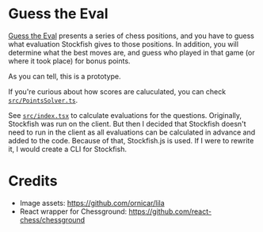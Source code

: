 # Guess the Eval

[Guess the Eval](https://makotoe.github.io/guess-the-eval/) presents a series of chess positions, and you have to guess what evaluation Stockfish gives to those positions. In addition, you will determine what the best moves are, and guess who played in that game (or where it took place) for bonus points.

As you can tell, this is a prototype.

If you're curious about how scores are caluculated, you can check [`src/PointsSolver.ts`](src/PointsSolver.ts).

See [`src/index.tsx`](src/index.tsx) to calculate evaluations for the questions. Originally, Stockfish was run on the client. But then I decided that Stockfish doesn't need to run in the client as all evaluations can be calculated in advance and added to the code. Because of that, Stockfish.js is used. If I were to rewrite it, I would create a CLI for Stockfish.

# Credits
- Image assets: https://github.com/ornicar/lila
- React wrapper for Chessground: https://github.com/react-chess/chessground
